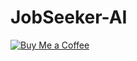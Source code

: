 # JobSeeker-AI
[![Buy Me a Coffee](https://img.shields.io/badge/Donate-Buy%20Me%20a%20Coffee-yellow)](https://paypal.me/barki0)
